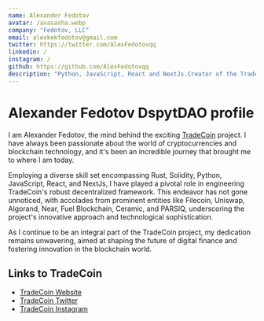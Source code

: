 ```yaml
---
name: Alexander Fedotov
avatar: /avasasha.webp
company: "Fedotov, LLC"
email: alexkekfedotov@gmail.com
twitter: https://twitter.com/AlexFedotovqq
linkedin: /
instagram: /
github: https://github.com/AlexFedotovqq
description: "Python, JavaScript, React and NextJs.Creator of the TradeCoin project"
---
```


<h1 className="mt-2 text-3xl font-bold tracking-tight text-center text-gray-900 sm:text-4xl">
   Alexander Fedotov DspytDAO profile
</h1>

<div className="mt-6 max-w-xl text-base leading-7 dark:text-gray-100 text-gray-700 lg:max-w-none">

 I am Alexander Fedotov, the mind behind the exciting [TradeCoin](https://trade-coin-xi.vercel.app/) project. I have always been passionate about the world of cryptocurrencies and blockchain technology, and it's been an incredible journey that brought me to where I am today.

Employing a diverse skill set encompassing Rust, Solidity, Python, JavaScript, React, and NextJs, I have played a pivotal role in engineering TradeCoin's robust decentralized framework. This endeavor has not gone unnoticed, with accolades from prominent entities like Filecoin, Uniswap, Algorand, Near, Fuel Blockchain, Ceramic, and PARSIQ, underscoring the project's innovative approach and technological sophistication.

As I continue to be an integral part of the TradeCoin project, my dedication remains unwavering, aimed at shaping the future of digital finance and fostering innovation in the blockchain world.

</div>
<h2 className="mt-2 text-3xl font-bold tracking-tight text-center text-gray-900 sm:text-4xl">
Links to TradeCoin
</h2>
<div className="mt-6 max-w-xl text-base leading-7 text-gray-700 lg:max-w-none">

- [TradeCoin Website](https://trade-coin-xi.vercel.app/)
- [TradeCoin Twitter](https://twitter.com/_TradeCoin_)
- [TradeCoin Instagram](https://www.instagram.com/_tradecoin_/)

</div>
